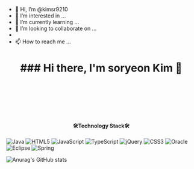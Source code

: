 

- 👋 Hi, I’m @kimsr9210
- 👀 I’m interested in ...
- 🌱 I’m currently learning ...
- 💞️ I’m looking to collaborate on ...
- 
- 📫 How to reach me ...

<!---
kimsr9210/kimsr9210 is a ✨ special ✨ repository because its `README.md` (this file) appears on your GitHub profile.
You can click the Preview link to take a look at your changes.
--->

<h1 align="center">### Hi there, I'm soryeon Kim  👋<h1/>
<br/>
<br/>
<h4 align="center">🛠Technology Stack🛠</h4>


![Java](https://img.shields.io/badge/java-%23ED8B00.svg?style=for-the-badge&logo=java&logoColor=white)
![HTML5](https://img.shields.io/badge/html5-%23E34F26.svg?style=for-the-badge&logo=html5&logoColor=white)
![JavaScript](https://img.shields.io/badge/javascript-%23323330.svg?style=for-the-badge&logo=javascript&logoColor=%23F7DF1E)
![TypeScript](https://img.shields.io/badge/typescript-%23007ACC.svg?style=for-the-badge&logo=typescript&logoColor=white)
![jQuery](https://img.shields.io/badge/jquery-%230769AD.svg?style=for-the-badge&logo=jquery&logoColor=white)
![CSS3](https://img.shields.io/badge/css3-%231572B6.svg?style=for-the-badge&logo=css3&logoColor=white)
![Oracle](https://img.shields.io/badge/Oracle-F80000?style=for-the-badge&logo=oracle&logoColor=white)
![Eclipse](https://img.shields.io/badge/Eclipse-FE7A16.svg?style=for-the-badge&logo=Eclipse&logoColor=white)
![Spring](https://img.shields.io/badge/spring-%236DB33F.svg?style=for-the-badge&logo=spring&logoColor=white)


![Anurag's GitHub stats](https://github-readme-stats.vercel.app/api?username=kimsr9210&show_icons=true&theme=graywhite)

